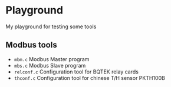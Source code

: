 # Playground
My playground for testing some tools

## Modbus tools
* `mbm.c`  Modbus Master program
* `mbs.c`  Modbus Slave program
* `relconf.c` Configuration tool for BQTEK relay cards
* `thconf.c` Configuration tool for chinese T/H sensor PKTH100B